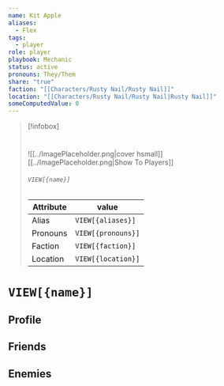 ```yaml
---
name: Kit Apple
aliases:
  - Flex
tags:
  - player
role: player
playbook: Mechanic
status: active
pronouns: They/Them
share: "true"
faction: "[[Characters/Rusty Nail/Rusty Nail]]"
location: "[[Characters/Rusty Nail/Rusty Nail|Rusty Nail]]"
someComputedValue: 0
---
```


> [!infobox]
> # 
> ![[../ImagePlaceholder.png|cover hsmall]]
> [[../ImagePlaceholder.png|Show To Players]]
> ###### `VIEW[{name}]`
> Attribute |  value |
> ---|---|
> Alias | `VIEW[{aliases}]`
> Pronouns | `VIEW[{pronouns}]`
> Faction | `VIEW[{faction}]`
> Location | `VIEW[{location}]` |

# `VIEW[{name}]`
## Profile

## Friends

## Enemies


